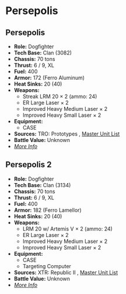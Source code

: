# Persepolis 

## Persepolis 

- **Role:** Dogfighter 
- **Tech Base:** Clan (3082) 
- **Chassis:** 70 tons 
- **Thrust:** 6 / 9, XL 
- **Fuel:** 400 
- **Armor:** 172 (Ferro Aluminum) 
- **Heat Sinks:** 20 (40) 
- **Weapons:** 
  - Streak LRM 20 × 2 (ammo: 24) 
  - ER Large Laser × 2 
  - Improved Heavy Medium Laser × 2 
  - Improved Heavy Small Laser × 2 
- **Equipment:** 
  - CASE 
- **Sources:** TRO: Prototypes , [Master Unit List](http://masterunitlist.info/Unit/Details/4806) 
- **Battle Value:** Unknown 
- [*More Info*](persepolis/persepolis.md) 

## Persepolis 2 

- **Role:** Dogfighter 
- **Tech Base:** Clan (3134) 
- **Chassis:** 70 tons 
- **Thrust:** 6 / 9, XL 
- **Fuel:** 400 
- **Armor:** 182 (Ferro Lamellor) 
- **Heat Sinks:** 20 (40) 
- **Weapons:** 
  - LRM 20 w/ Artemis V × 2 (ammo: 24) 
  - ER Large Laser × 2 
  - Improved Heavy Medium Laser × 2 
  - Improved Heavy Small Laser × 2 
- **Equipment:** 
  - CASE 
  - Targeting Computer 
- **Sources:** XTR: Republic II , [Master Unit List](http://masterunitlist.info/Unit/Details/7358) 
- **Battle Value:** Unknown 
- [*More Info*](persepolis/persepolis_2.md) 

